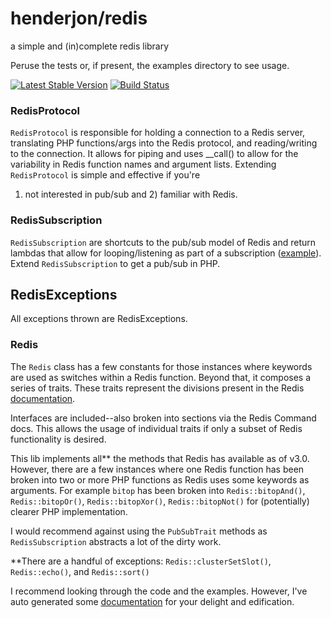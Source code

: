 # henderjon/redis

a simple and (in)complete redis library

Peruse the tests or, if present, the examples directory to see usage.

[![Latest Stable Version](https://poser.pugx.org/henderjon/redis/v/stable.svg)](https://packagist.org/packages/henderjon/redis)
[![Build Status](https://travis-ci.org/henderjon/redis.svg?branch=master)](https://travis-ci.org/henderjon/redis)

### RedisProtocol

`RedisProtocol` is responsible for holding a connection to a Redis server, translating PHP functions/args into
the Redis protocol, and reading/writing to the connection. It allows for piping and uses __call() to allow
for the variability in Redis function names and argument lists. Extending `RedisProtocol` is simple and effective if you're
1) not interested in pub/sub and 2) familiar with Redis.

### RedisSubscription

`RedisSubscription` are shortcuts to the pub/sub model of Redis and return lambdas that allow for looping/listening
as part of a subscription ([example](example/sub.php)). Extend `RedisSubscription` to get a pub/sub in PHP.

## RedisExceptions

All exceptions thrown are RedisExceptions.

### Redis

The `Redis` class has a few constants for those instances where keywords are used as switches within a Redis function.
Beyond that, it composes a series of traits. These traits represent the divisions present in the Redis [documentation](http://redis.io/commands).

Interfaces are included--also broken into sections via the Redis Command docs. This allows the usage of individual traits if only a subset of Redis
functionality is desired.

This lib implements all\** the methods that Redis has available as of v3.0. However, there are a few instances where one Redis
function has been broken into two or more PHP functions as Redis uses some keywords as arguments. For example `bitop` has been broken into
`Redis::bitopAnd()`, `Redis::bitopOr()`, `Redis::bitopXor()`, `Redis::bitopNot()` for (potentially) clearer PHP implementation.

I would recommend against using the `PubSubTrait` methods as `RedisSubscription` abstracts a lot of the dirty work.

\**There are a handful of exceptions: `Redis::clusterSetSlot()`, `Redis::echo()`, and `Redis::sort()`

I recommend looking through the code and the examples. However, I've auto generated some [documentation](docs/README.md) for your
delight and edification.




















































